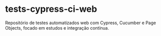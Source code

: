 # tests-cypress-ci-web
Repositório de testes automatizados web com Cypress, Cucumber e Page Objects, focado em estudos e integração contínua.
